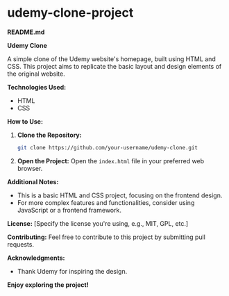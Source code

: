 # udemy-clone-project

**README.md**

**Udemy Clone**

A simple clone of the Udemy website's homepage, built using HTML and CSS. This project aims to replicate the basic layout and design elements of the original website.

**Technologies Used:**
* HTML
* CSS

**How to Use:**
1. **Clone the Repository:**
   ```bash
   git clone https://github.com/your-username/udemy-clone.git
   ```
2. **Open the Project:**
   Open the `index.html` file in your preferred web browser.

**Additional Notes:**
* This is a basic HTML and CSS project, focusing on the frontend design.
* For more complex features and functionalities, consider using JavaScript or a frontend framework.

**License:**
[Specify the license you're using, e.g., MIT, GPL, etc.]

**Contributing:**
Feel free to contribute to this project by submitting pull requests.

**Acknowledgments:**
* Thank Udemy for inspiring the design.

**Enjoy exploring the project!** 
